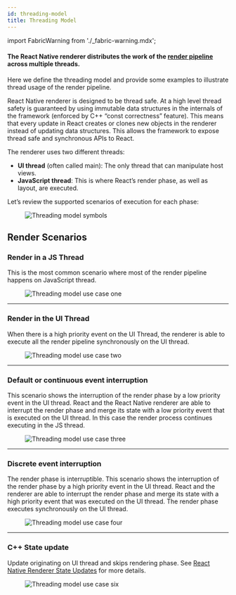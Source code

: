 ```yaml
---
id: threading-model
title: Threading Model
---
```


import FabricWarning from './\_fabric-warning.mdx';

<FabricWarning />

#### The React Native renderer distributes the work of the [render pipeline](render-pipeline) across multiple threads.

Here we define the threading model and provide some examples to illustrate thread usage of the render pipeline.

React Native renderer is designed to be thread safe. At a high level thread safety is guaranteed by using immutable data structures in the internals of the framework (enforced by C++ “const correctness” feature). This means that every update in React creates or clones new objects in the renderer instead of updating data structures. This allows the framework to expose thread safe and synchronous APIs to React.

The renderer uses two different threads:

- **UI thread** (often called main): The only thread that can manipulate host views.
- **JavaScript thread**: This is where React’s render phase, as well as layout, are executed.

Let’s review the supported scenarios of execution for each phase:

<figure>
  <img src="/docs/assets/Architecture/threading-model/symbols.png" alt="Threading model symbols" />
</figure>

## Render Scenarios

### Render in a JS Thread

This is the most common scenario where most of the render pipeline happens on JavaScript thread.

<figure>
	<img src="/docs/assets/Architecture/threading-model/case-1.jpg" alt="Threading model use case one" />
</figure>

---

### Render in the UI Thread

When there is a high priority event on the UI Thread, the renderer is able to execute all the render pipeline synchronously on the UI thread.

<figure>
	<img src="/docs/assets/Architecture/threading-model/case-2.jpg" alt="Threading model use case two" />
</figure>

---

### Default or continuous event interruption

This scenario shows the interruption of the render phase by a low priority event in the UI thread. React and the React Native renderer are able to interrupt the render phase and merge its state with a low priority event that is executed on the UI thread. In this case the render process continues executing in the JS thread.

<figure>
	<img src="/docs/assets/Architecture/threading-model/case-3.jpg" alt="Threading model use case three" />
</figure>

---

### Discrete event interruption

The render phase is interruptible. This scenario shows the interruption of the render phase by a high priority event in the UI thread. React and the renderer are able to interrupt the render phase and merge its state with a high priority event that was executed on the UI thread. The render phase executes synchronously on the UI thread.

<figure>
	<img src="/docs/assets/Architecture/threading-model/case-4.jpg" alt="Threading model use case four" />
</figure>

---

### C++ State update

Update originating on UI thread and skips rendering phase. See [React Native Renderer State Updates](render-pipeline#react-native-renderer-state-updates) for more details.

<figure>
	<img src="/docs/assets/Architecture/threading-model/case-6.jpg" alt="Threading model use case six" />
</figure>
